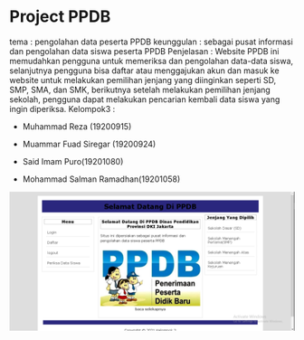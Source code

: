 # Project PPDB
tema : pengolahan data peserta PPDB
keunggulan : sebagai pusat informasi dan pengolahan data siswa peserta PPDB
Penjelasan : Website PPDB ini memudahkan pengguna untuk memeriksa dan pengolahan data-data siswa, selanjutnya pengguna bisa daftar atau menggajukan akun dan masuk ke website untuk melakukan pemilihan jenjang yang diinginkan seperti SD, SMP, SMA, dan SMK, berikutnya setelah melakukan pemilihan jenjang sekolah, pengguna dapat melakukan pencarian kembali data siswa yang ingin diperiksa.
Kelompok3 :

- Muhammad Reza (19200915)

- Muammar Fuad Siregar (19200924)

- Said Imam Puro(19201080)

- Mohammad Salman Ramadhan(19201058) 

![link](images/ss.png)